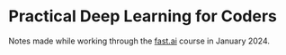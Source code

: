 # Practical Deep Learning for Coders
Notes made while working through the [fast.ai](https://course.fast.ai/) course in January 2024.
